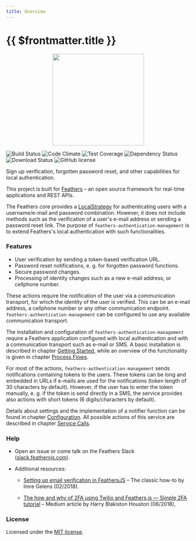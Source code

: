 ```yaml
---
title: Overview
---
```


# {{ $frontmatter.title }}

<p align="center">
  <img src="/logo.svg" width="250">
</p>

![Build Status](https://img.shields.io/github/workflow/status/feathersjs-ecosystem/feathers-authentication-management/Node.js%20CI)
![Code Climate](https://codeclimate.com/github/feathersjs-ecosystem/feathers-authentication-management/badges/gpa.svg)
![Test Coverage](https://codeclimate.com/github/feathersjs-ecosystem/feathers-authentication-management/badges/coverage.svg)
![Dependency Status](https://img.shields.io/librariesio/release/npm/feathers-authentication-management)
![Download Status](https://img.shields.io/npm/dm/feathers-authentication-management.svg?style=flat-square)
![GitHub license](https://img.shields.io/github/license/feathersjs-ecosystem/feathers-authentication-management)

Sign up verification, forgotten password reset, and other capabilities for local authentication.

This project is built for [Feathers](http://feathersjs.com) – an open source framework for real-time applications and REST APIs.

The Feathers core provides a [LocalStrategy](https://docs.feathersjs.com/api/authentication/local.html) for authenticating users with a username/e-mail and password combination. However, it does not include methods such as the verification of a user's e-mail address or sending a password reset link. The purpose of `feathers-authentication-management` is to extend Feathers's local authentication with such functionalities.

### Features

- User verification by sending a token-based verification URL.
- Password reset notifications, e. g. for forgotten password functions.
- Secure password changes.
- Processing of identity changes such as a new e-mail address, or cellphone number.

These actions require the notification of the user via a communication transport, for which the identity of the user is verified. This can be an e-mail address, a cellphone number or any other communication endpoint. `feathers-authentication-management` can be configured to use any available communication transport.

The installation and configuration of `feathers-authentication-management` require a Feathers application configured with local authentication and with a communication transport such as e-mail or SMS. A basic installation is described in chapter [Getting Started](./getting-started), while an overview of the functionality is given in chapter [Process Flows](./process-flows).

For most of the actions, `feathers-authentication-management` sends notifications containing tokens to the users. These tokens can be long and embedded in URLs if e-mails are used for the notifications (token length of 30 characters by default). However, if the user has to enter the token manually, e. g. if the token is send directly in a SMS, the service provides also actions with short tokens (6 digits/characters by default).

Details about settings and the implementation of a notifier function can be found in chapter [Configuration](./configuration). All possible actions of this service are described in chapter [Service Calls](./service-calls).

### Help

- Open an issue or come talk on the Feathers Slack ([slack.feathersjs.com](http://slack.feathersjs.com/)).

- Additional resources:

  - [Setting up email verification in FeathersJS](https://hackernoon.com/setting-up-email-verification-in-feathersjs-ce764907e4f2) – The classic how-to by Imre Gelens (02/2018).

  - [The how and why of 2FA using Twilio and Feathers.js — Simple 2FA tutorial](https://harryhopalot.medium.com/the-how-and-why-of-2fa-using-twilio-and-feathers-js-simple-2fa-tutorial-e64a930a57a8) – Medium article by Harry Blakiston Houston (06/2018),

### License

Licensed under the [MIT license](https://github.com/feathersjs-ecosystem/feathers-authentication-management/blob/master/LICENSE).
